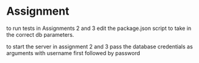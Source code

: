 # Assignment

to run tests in Assignments 2 and 3 edit the package.json script to take in the correct db parameters.

to start the server in assignment 2 and 3 pass the database credentials as arguments with username first followed by password